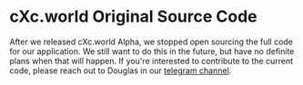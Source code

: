 # cXc.world Original Source Code

After we released cXc.world Alpha, we stopped open sourcing the full code for our application. We still want to do this in the future, but have no definite plans when that will happen. If you're interested to contribute to the current code, please reach out to Douglas in our [telegram channel](https://t.me/cXc_world).

